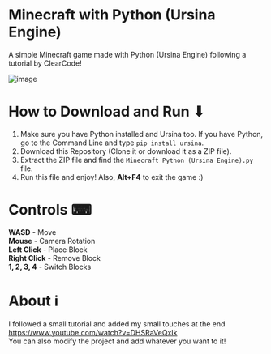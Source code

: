 # Minecraft with Python (Ursina Engine)
A simple Minecraft game made with Python (Ursina Engine) following a tutorial by ClearCode!

![image](https://user-images.githubusercontent.com/85440857/161966105-5a920a97-7d65-44ec-b126-cbc8eff0ae65.png)

# How to Download and Run ⬇
1. Make sure you have Python installed and Ursina too. If you have Python, go to the Command Line and type `pip install ursina`.
2. Download this Repository (Clone it or download it as a ZIP file).
3. Extract the ZIP file and find the `Minecraft Python (Ursina Engine).py` file.
4. Run this file and enjoy! Also, **Alt+F4** to exit the game :)

# Controls ⌨
**WASD** - Move <br />
**Mouse** - Camera Rotation <br />
**Left Click** - Place Block <br />
**Right Click** - Remove Block <br />
**1, 2, 3, 4** - Switch Blocks <br />

# About ℹ
I followed a small tutorial and added my small touches at the end https://www.youtube.com/watch?v=DHSRaVeQxIk <br />
You can also modify the project and add whatever you want to it!
